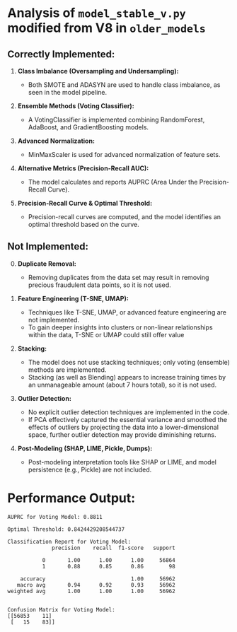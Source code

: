 # Analysis of `model_stable_v.py` modified from V8 in `older_models`

## Correctly Implemented:
1. **Class Imbalance (Oversampling and Undersampling):**  
   - Both SMOTE and ADASYN are used to handle class imbalance, as seen in the model pipeline.

2. **Ensemble Methods (Voting Classifier):**  
   - A VotingClassifier is implemented combining RandomForest, AdaBoost, and GradientBoosting models.

3. **Advanced Normalization:**  
   - MinMaxScaler is used for advanced normalization of feature sets.

4. **Alternative Metrics (Precision-Recall AUC):**  
   - The model calculates and reports AUPRC (Area Under the Precision-Recall Curve).

5. **Precision-Recall Curve & Optimal Threshold:**  
   - Precision-recall curves are computed, and the model identifies an optimal threshold based on the curve.

## Not Implemented:
0. **Duplicate Removal:**
   - Removing duplicates from the data set may result in removing precious fraudulent data points, so it is not used.

1. **Feature Engineering (T-SNE, UMAP):**  
   - Techniques like T-SNE, UMAP, or advanced feature engineering are not implemented.
   - To gain deeper insights into clusters or non-linear relationships within the data, T-SNE or UMAP could still offer value

2. **Stacking:**  
   - The model does not use stacking techniques; only voting (ensemble) methods are implemented.
   - Stacking (as well as Blending) appears to increase training times by an unmanageable amount (about 7 hours total), so it is not used.

3. **Outlier Detection:**  
   - No explicit outlier detection techniques are implemented in the code.
   - If PCA effectively captured the essential variance and smoothed the effects of outliers by projecting the data into a lower-dimensional space, further outlier detection may provide diminishing returns.

4. **Post-Modeling (SHAP, LIME, Pickle, Dumps):**  
   - Post-modeling interpretation tools like SHAP or LIME, and model persistence (e.g., Pickle) are not included.


# Performance Output:
```
AUPRC for Voting Model: 0.8811

Optimal Threshold: 0.8424429208544737

Classification Report for Voting Model:
              precision    recall  f1-score   support

           0       1.00      1.00      1.00     56864
           1       0.88      0.85      0.86        98

    accuracy                           1.00     56962
   macro avg       0.94      0.92      0.93     56962
weighted avg       1.00      1.00      1.00     56962


Confusion Matrix for Voting Model:
[[56853    11]
 [   15    83]]
```